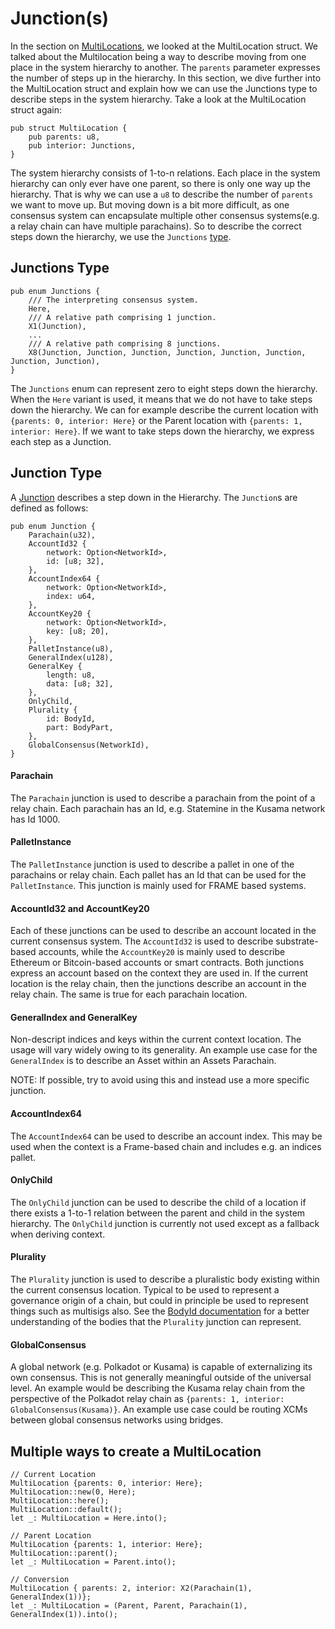 # Junction(s)
In the section on [MultiLocations](README.md), we looked at the MultiLocation struct.
We talked about the Multilocation being a way to describe moving from one place in the system hierarchy to another.
The `parents` parameter expresses the number of steps up in the hierarchy.
In this section, we dive further into the MultiLocation struct and explain how we can use the Junctions type to describe steps in the system hierarchy.
Take a look at the MultiLocation struct again: 

```rust,noplayground
pub struct MultiLocation {
    pub parents: u8,
    pub interior: Junctions,
}
```

The system hierarchy consists of 1-to-n relations.
Each place in the system hierarchy can only ever have one parent, so there is only one way up the hierarchy.
That is why we can use a `u8` to describe the number of `parents` we want to move up.
But moving down is a bit more difficult, as one consensus system can encapsulate multiple other consensus systems(e.g. a relay chain can have multiple parachains).
So to describe the correct steps down the hierarchy, we use the `Junctions` [type](https://paritytech.github.io/polkadot/doc/xcm/v3/enum.Junctions.html).


## Junctions Type
```rust,noplayground
pub enum Junctions {
    /// The interpreting consensus system.
    Here,
    /// A relative path comprising 1 junction.
    X1(Junction),
    ...
    /// A relative path comprising 8 junctions.
    X8(Junction, Junction, Junction, Junction, Junction, Junction, Junction, Junction),
}
```
The `Junctions` enum can represent zero to eight steps down the hierarchy.
When the `Here` variant is used, it means that we do not have to take steps down the hierarchy.
We can for example describe the current location with `{parents: 0, interior: Here}` or the Parent location with `{parents: 1, interior: Here}`.
If we want to take steps down the hierarchy, we express each step as a Junction.

## Junction Type
A [Junction](https://paritytech.github.io/polkadot/doc/xcm/v3/enum.Junction.html) describes a step down in the Hierarchy.
The `Junction`s are defined as follows: 

```rust,noplayground
pub enum Junction {
    Parachain(u32),
    AccountId32 {
        network: Option<NetworkId>,
        id: [u8; 32],
    },
    AccountIndex64 {
        network: Option<NetworkId>,
        index: u64,
    },
    AccountKey20 {
        network: Option<NetworkId>,
        key: [u8; 20],
    },
    PalletInstance(u8),
    GeneralIndex(u128),
    GeneralKey {
        length: u8,
        data: [u8; 32],
    },
    OnlyChild,
    Plurality {
        id: BodyId,
        part: BodyPart,
    },
    GlobalConsensus(NetworkId),
}
```

#### Parachain
The `Parachain` junction is used to describe a parachain from the point of a relay chain.
Each parachain has an Id, e.g. Statemine in the Kusama network has Id 1000.

#### PalletInstance
The `PalletInstance` junction is used to describe a pallet in one of the parachains or relay chain.
Each pallet has an Id that can be used for the `PalletInstance`. 
This junction is mainly used for FRAME based systems.  

#### AccountId32 and AccountKey20
Each of these junctions can be used to describe an account located in the current consensus system.
The `AccountId32` is used to describe substrate-based accounts, while the `AccountKey20` is mainly used to describe Ethereum or Bitcoin-based accounts or smart contracts.
Both junctions express an account based on the context they are used in.
If the current location is the relay chain, then the junctions describe an account in the relay chain.
The same is true for each parachain location.

#### GeneralIndex and GeneralKey
Non-descript indices and keys within the current context location.
The usage will vary widely owing to its generality.
An example use case for the `GeneralIndex` is to describe an Asset within an Assets Parachain.

NOTE: If possible, try to avoid using this and instead use a more specific junction.

#### AccountIndex64
The `AccountIndex64` can be used to describe an account index. 
This may be used when the context is a Frame-based chain and includes e.g. an indices pallet.

#### OnlyChild
The `OnlyChild` junction can be used to describe the child of a location if there exists a 1-to-1 relation between the parent and child in the system hierarchy.
The `OnlyChild` junction is currently not used except as a fallback when deriving context.

#### Plurality 
The `Plurality` junction is used to describe a pluralistic body existing within the current consensus location.
Typical to be used to represent a governance origin of a chain, but could in principle be used to represent
things such as multisigs also.
See the [BodyId documentation](https://paritytech.github.io/polkadot/doc/xcm/v3/enum.BodyId.html) for a better understanding of the bodies that the `Plurality` junction can represent.

#### GlobalConsensus
A global network (e.g. Polkadot or Kusama) is capable of externalizing its own consensus.
This is not generally meaningful outside of the universal level.
An example would be describing the Kusama relay chain from the perspective of the Polkadot relay chain as `{parents: 1, interior: GlobalConsensus(Kusama)}`.
An example use case could be routing XCMs between global consensus networks using bridges.

## Multiple ways to create a MultiLocation
```rust,noplayground
// Current Location
MultiLocation {parents: 0, interior: Here};
MultiLocation::new(0, Here);
MultiLocation::here();
MultiLocation::default();
let _: MultiLocation = Here.into();

// Parent Location
MultiLocation {parents: 1, interior: Here};
MultiLocation::parent();
let _: MultiLocation = Parent.into();

// Conversion
MultiLocation { parents: 2, interior: X2(Parachain(1), GeneralIndex(1))};
let _: MultiLocation = (Parent, Parent, Parachain(1), GeneralIndex(1)).into();
```

